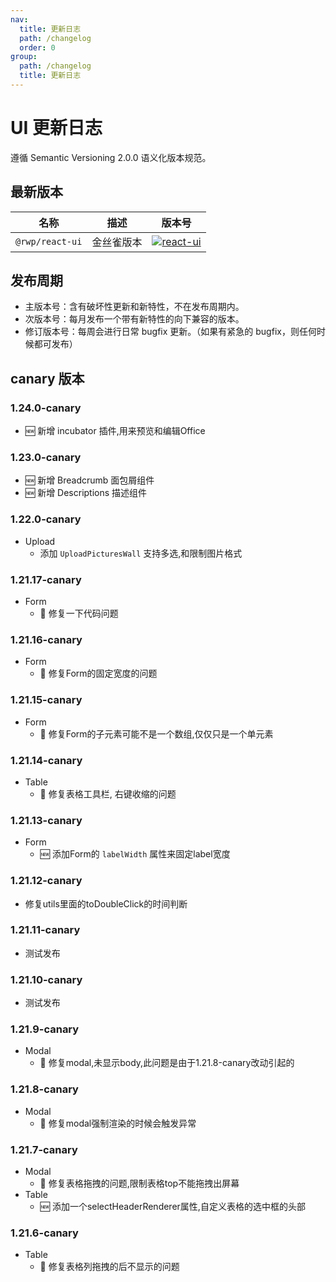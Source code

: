 ```yaml
---
nav:
  title: 更新日志
  path: /changelog
  order: 0
group:
  path: /changelog
  title: 更新日志
---
```


# UI 更新日志

遵循 Semantic Versioning 2.0.0 语义化版本规范。

## 最新版本

|名称 | 描述               | 版本号
|----- |----                |------
| `@rwp/react-ui` | 金丝雀版本   | [![react-ui](https://img.shields.io/npm/v/@rwp/react-ui/canary)](https://www.npmjs.com/package/@rwp/react-ui)


## 发布周期

 - 主版本号：含有破坏性更新和新特性，不在发布周期内。
 - 次版本号：每月发布一个带有新特性的向下兼容的版本。
 - 修订版本号：每周会进行日常 bugfix 更新。（如果有紧急的 bugfix，则任何时候都可发布）
 

## canary 版本

### 1.24.0-canary

-  🆕 新增 incubator 插件,用来预览和编辑Office

### 1.23.0-canary

- 🆕 新增 Breadcrumb 面包屑组件
- 🆕 新增 Descriptions 描述组件

### 1.22.0-canary

- Upload
  - 添加 `UploadPicturesWall` 支持多选,和限制图片格式

### 1.21.17-canary

- Form
  - 🐞 修复一下代码问题

### 1.21.16-canary

- Form
  - 🐞 修复Form的固定宽度的问题


### 1.21.15-canary

- Form
  - 🐞 修复Form的子元素可能不是一个数组,仅仅只是一个单元素

### 1.21.14-canary

- Table
  - 🐞 修复表格工具栏, 右键收缩的问题

### 1.21.13-canary

- Form
  - 🆕 添加Form的 `labelWidth` 属性来固定label宽度

### 1.21.12-canary

- 修复utils里面的toDoubleClick的时间判断

### 1.21.11-canary

- 测试发布

### 1.21.10-canary

- 测试发布

### 1.21.9-canary

- Modal
  - 🐞 修复modal,未显示body,此问题是由于1.21.8-canary改动引起的

### 1.21.8-canary

- Modal
  - 🐞 修复modal强制渲染的时候会触发异常

### 1.21.7-canary

- Modal 
  - 🐞 修复表格拖拽的问题,限制表格top不能拖拽出屏幕
- Table
  - 🆕 添加一个selectHeaderRenderer属性,自定义表格的选中框的头部

### 1.21.6-canary

- Table
  - 🐞 修复表格列拖拽的后不显示的问题